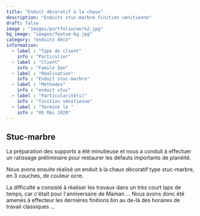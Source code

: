 ```yaml
---
title: "Enduit décoratif à la chaux"
description: "Enduits stuc-marbre finition vénitienne"
draft: false
image : "images/portfolio/work2.jpg"
bg_image: "images/featue-bg.jpg"
category: "enduits déco"
information:
  - label : "Type de client"
    info : "Particulier"
  - label : "Client"
    info : "Famile Zen"  
  - label : "Réalisation"
    info : "Enduit stuc-marbre"
  - label : "Méthodes"
    info : "enduit stuc"
  - label : "Particularité(s)"
    info : "finition vénitienne"  
  - label : "Terminé le "
    info : "05 Mai 2020" 
---
```


## Stuc-marbre

La préparation des supports a été minutieuse et nous a conduit à effectuer un ratissage préliminaire pour restaurer les défauts importants de planéité.

Nous avons ensuite réalisé un enduit à la chaux décoratif type stuc-marbre, en 3 couches, de couleur ocre.

La difficulté a consisté à réaliser les travaux dans un très court laps de temps, car c'était pour l'anniversaire de Maman ... Nous avons donc été amenés à effecteur les dernières finitions bin au de-là des horaires de travail classiques ...